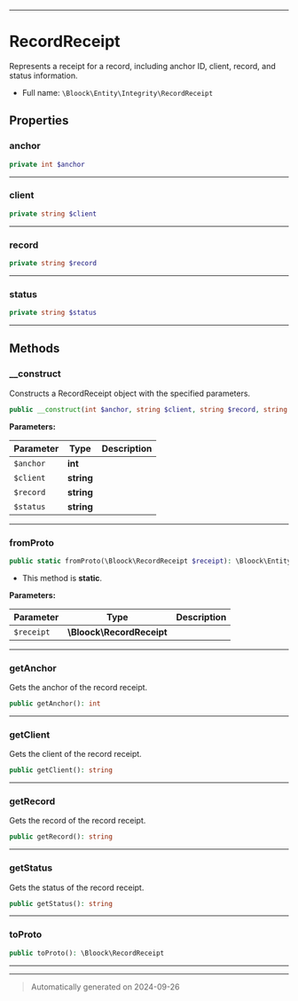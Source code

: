 ***

# RecordReceipt

Represents a receipt for a record, including anchor ID, client, record, and status information.



* Full name: `\Bloock\Entity\Integrity\RecordReceipt`



## Properties


### anchor



```php
private int $anchor
```






***

### client



```php
private string $client
```






***

### record



```php
private string $record
```






***

### status



```php
private string $status
```






***

## Methods


### __construct

Constructs a RecordReceipt object with the specified parameters.

```php
public __construct(int $anchor, string $client, string $record, string $status): mixed
```








**Parameters:**

| Parameter | Type | Description |
|-----------|------|-------------|
| `$anchor` | **int** |  |
| `$client` | **string** |  |
| `$record` | **string** |  |
| `$status` | **string** |  |





***

### fromProto



```php
public static fromProto(\Bloock\RecordReceipt $receipt): \Bloock\Entity\Integrity\RecordReceipt
```



* This method is **static**.




**Parameters:**

| Parameter | Type | Description |
|-----------|------|-------------|
| `$receipt` | **\Bloock\RecordReceipt** |  |





***

### getAnchor

Gets the anchor of the record receipt.

```php
public getAnchor(): int
```












***

### getClient

Gets the client of the record receipt.

```php
public getClient(): string
```












***

### getRecord

Gets the record of the record receipt.

```php
public getRecord(): string
```












***

### getStatus

Gets the status of the record receipt.

```php
public getStatus(): string
```












***

### toProto



```php
public toProto(): \Bloock\RecordReceipt
```












***


***
> Automatically generated on 2024-09-26
